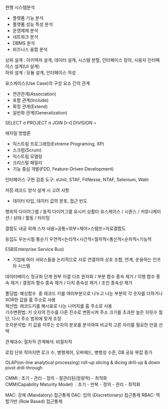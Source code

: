  
현행 시스템분석
- 플랫폼 기능 분석
- 플랫폼 성능 특성 분석
- 운영체제 분석
- 네트워크 분석
- DBMS 분석
- 비즈니스 융합 분석

상위 설계 : 아키텍처 설계, 데이터 설계, 시스템 분할, 인터페이스 정의, 사용자 인터페이스 설계(UI 설계)  
하위 설계 : 모듈 설계, 인터페이스 작성

유스케이스(Use Case)의 구성 요소 간의 관계  
- 연관관계(Association)
- 포함 관계(Include)
- 확장 관계(Extend)
- 일반화 관계(Generalization) 

SELECT σ
PROJECT π
JOIN ▷◁ 
DIVISION ÷

애자일 방법론
- 익스트림 프로그래밍(Extreme Programing, XP)
- 스크럼(Scrum)
- 익스트림 모델링
- 크리스털 패밀리
- 기능 중심 개발(FDD, Feature-Driven Development)

인터페이스 구현 검증 도구: xUnit, STAF, FitNesse, NTAF, Selenium, Watir

저장 레코드 양식 설계 시 고려 사항   
- 데이터 타입, 데이터 값의 분포, 접근 빈도

행위적 다이어그램 / 동적 다이어그램
유시커 상활타
유스케이스 / 시퀀스 / 커뮤니케이션 / 상태 / 활동 / 타이밍

결합도
내공 외제 스자
내용>공통>외부>제어>스탬프>자료결합도

응집도
우논시절 통순기
우연적<논리적<시간적<절차적<통신적<순차적<기능적

ESB(Enterprise Service Bus)
- 기업에 여러 서비스들을 논리적으로 서로 연결하여 상호 조합, 연계, 운용하는 인프라 시스템

데이터베이스 정규화 단계
원부 이결 다조
원자화 / 부분 함수 종속 제거 / 이행 함수 종속 제거 / 결정자 함수 종속 제거 / 다치 종속성 제거 / 조인 종속성 제거

폴딩법: 해싱함수  중 레코드 키를 여러부분으로 나누고 나눈 부분의 각 숫자를 더하거나 XOR한 값을 홈 주소로 사용  
제산법: 레코드키를 해시표로 나눈 나머지를 홈 주소로 사용  
기수변환법: 키 숫자의 진수를 다른 진수로 변환시켜 주소 크기를 초과한 높은 자릿수 절단, 다시 주소 범위에 맞게 조정  
숫자분석법: 키 값을 이루는 숫자의 분포를 분석하여 비교적 고른 자리를 필요한 만큼 선택

관계대수: 절차적
관계해석: 비절차적

로킹 단위 작아지면 로크 수, 병행제어, 오버헤드, 병행성 수준, DB 공유 복잡 증가

OLAP(on-line analytical processing) 
roll-up
slicing & dicing
drill-up & down
pivot
drill-through

CMMI : 초기 - 관리 - 정의 - 잘관리된(정량적) - 최적화  
CMM(Capability Maturity Model)  : 초기 - 반복 - 정의 - 관리 - 최적화

MAC: 강제 (Mandatory) 접근통제
DAC: 임의 (Discretionary) 접근통제
RBAC: 역할기반 (Role Based) 접근통제

